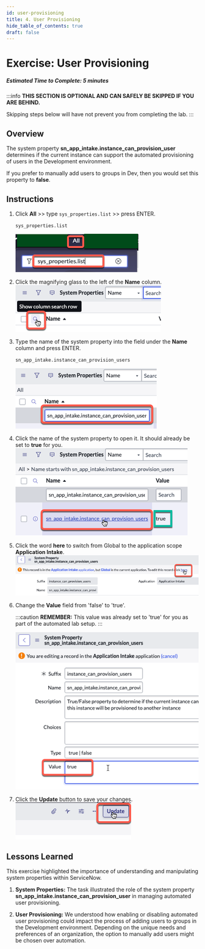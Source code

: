```yaml
---
id: user-provisioning
title: 4. User Provisioning
hide_table_of_contents: true
draft: false
---
```


#  Exercise: User Provisioning

##### Estimated Time to Complete: 5 minutes

:::info
**THIS SECTION IS OPTIONAL AND CAN SAFELY BE SKIPPED IF YOU ARE BEHIND.**

Skipping steps below will have not prevent you from completing the lab.
:::

## Overview

The system property **sn_app_intake.instance_can_provision_user** determines if the current instance can support the automated provisioning of users in the Development environment.

If you prefer to manually add users to groups in Dev, then you would set this property to **false**.

## Instructions

1. Click **All** >> type ```sys_properties.list``` >> press ENTER. 

    ```
    sys_properties.list
    ```

    ![relative](/img/lab-aemc/2023-07-31-15-07-31.png)


2. Click the magnifying glass to the left of the **Name** column.
    ![relative](/img/lab-aemc/2023-07-31-15-15-54.png)


3. Type the name of the system property into the field under the **Name** column and press ENTER.

    ```
    sn_app_intake.instance_can_provision_users
    ```
    ![relative](/img/lab-aemc/2023-07-31-15-17-13.png)


4. Click the name of the system property to open it. It should already be set to **true** for you.
    ![relative](/img/lab-aemc/2023-07-31-15-18-29.png)


5. Click the word **here** to switch from Global to the application scope **Application Intake**.
    ![relative](/img/lab-aemc/2023-07-31-15-31-23.png)


6. Change the **Value** field from 'false' to 'true'.

    :::caution
    **REMEMBER:** This value was already set to 'true' for you as part of the automated lab setup. 
    :::

    ![relative](/img/lab-aemc/2023-07-31-15-32-18.png)


7. Click the **Update** button to save your changes. 
    ![relative](/img/lab-aemc/2023-07-31-15-36-39.png)


## Lessons Learned

This exercise highlighted the importance of understanding and manipulating system properties within ServiceNow.

1. **System Properties:** The task illustrated the role of the system property **sn_app_intake.instance_can_provision_user** in managing automated user provisioning. 


2. **User Provisioning:** We understood how enabling or disabling automated user provisioning could impact the process of adding users to groups in the Development environment. Depending on the unique needs and preferences of an organization, the option to manually add users might be chosen over automation.
